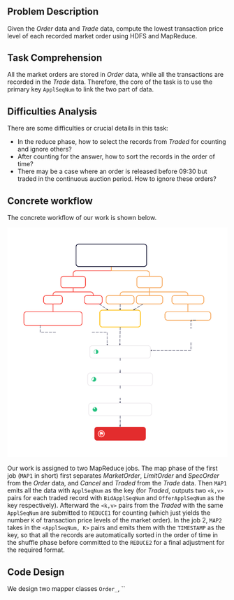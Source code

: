 # 

## Problem Description

Given the *Order* data and *Trade* data, compute the lowest transaction price level of each recorded market order using HDFS and MapReduce. 

## Task Comprehension
All the market orders are stored in *Order* data, while all the transactions are recorded in the *Trade* data.
Therefore, the core of the task is to use the primary key `ApplSeqNum` to link the two part of data.

## Difficulties Analysis

There are some difficulties or crucial details in this task:
+ In the reduce phase, how to select the records from *Traded* for counting and ignore others?
+ After counting for the answer, how to sort the records in the order of time?
+ There may be a case where an order is released before 09:30 but traded in the continuous auction period. How to ignore these orders?

## Concrete workflow
The concrete workflow of our work is shown below. 

![ ](Workflow.svg)

Our work is assigned to two MapReduce jobs. The map phase of the first job (`MAP1` in short) first separates *MarketOrder*, *LimitOrder* and *SpecOrder* from the *Order* data, and *Cancel* and *Traded* from the *Trade* data. Then `MAP1` emits all the data with `ApplSeqNum` as the key (for *Traded*, outputs two `<k,v>` pairs for each traded record with `BidApplSeqNum` and `OfferApplSeqNum` as the key respectively). Afterward the `<k,v>` pairs from the *Traded* with the same `ApplSeqNum` are submitted to `REDUCE1` for counting (which just yields the number `K` of transaction price levels of the market order). In the job 2, `MAP2` takes in the `<ApplSeqNum, K>` pairs and emits them with the `TIMESTAMP` as the key, so that all the records are automatically sorted in the order of time in the shuffle phase before committed to the `REDUCE2` for a final adjustment for the required format.



## Code Design
We design two mapper classes `Order_`, ``